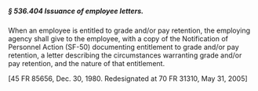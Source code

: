 ##### § 536.404 Issuance of employee letters. #####

When an employee is entitled to grade and/or pay retention, the employing agency shall give to the employee, with a copy of the Notification of Personnel Action (SF-50) documenting entitlement to grade and/or pay retention, a letter describing the circumstances warranting grade and/or pay retention, and the nature of that entitlement.

[45 FR 85656, Dec. 30, 1980. Redesignated at 70 FR 31310, May 31, 2005]